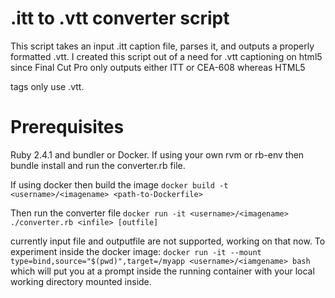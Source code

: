# .itt to .vtt converter script

This script takes an input .itt caption file, parses it, and outputs a properly
formatted .vtt.  I created this script out of a need for .vtt captioning on
html5 since Final Cut Pro only outputs either ITT or CEA-608 whereas HTML5
<track> tags only use .vtt.

# Prerequisites
Ruby 2.4.1 and bundler or Docker.  If using your own rvm or rb-env then bundle install and run the converter.rb file.

If using docker then build the image
`docker build -t <username>/<imagename> <path-to-Dockerfile>`

Then run the converter file
`docker run -it <username>/<imagename> ./converter.rb <infile> [outfile]`

currently input file and outputfile are not supported, working on that now.
To experiment inside the docker image:
`docker run -it --mount type=bind,source="$(pwd)",target=/myapp <username>/<iamgename> bash`
which will put you at a prompt inside the running container with your local working directory mounted inside.
